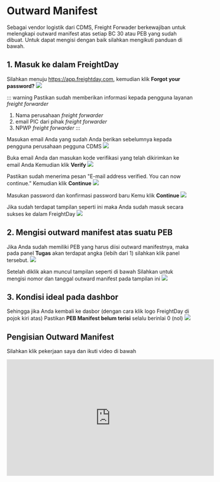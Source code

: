 # Outward Manifest
Sebagai vendor logistik dari CDMS, Freight Forwader berkewajiban untuk melengkapi outward manifest atas setiap BC 30 atau PEB yang sudah dibuat.
Untuk dapat mengisi dengan baik silahkan mengikuti panduan di bawah.

## 1. Masuk ke dalam FreightDay
Silahkan menuju https://app.freightday.com, kemudian klik **Forgot your password?**
![](2023-03-31-10-35-07.png)

::: warning
Pastikan sudah memberikan informasi kepada pengguna layanan *freight forwarder*
1. Nama perusahaan *freight forwarder*
2. email PIC dari pihak *freight forwarder*
3. NPWP *freight forwarder*
:::

Masukan email Anda yang sudah Anda berikan sebelumnya kepada pengguna perusahaan pegguna CDMS
![](2023-03-31-10-39-35.png)

Buka email Anda dan masukan kode verifikasi yang telah dikirimkan ke email Anda
Kemudian klik **Verify**
![](2023-03-31-10-50-16.png)

Pastikan sudah menerima pesan "E-mail address verified. You can now continue."
Kemudian klik **Continue**
![](2023-03-31-10-55-23.png)

Masukan password dan konfirmasi password baru
Kemu klik **Continue**
![](2023-03-31-10-58-26.png)

Jika sudah terdapat tampilan seperti ini maka Anda sudah masuk secara sukses ke dalam FreightDay
![](2023-03-31-11-03-37.png)


## 2. Mengisi outward manifest atas suatu PEB
Jika Anda sudah memiliki PEB yang harus diisi outward manifestnya, maka pada panel **Tugas** akan terdapat angka (lebih dari 1) silahkan klik panel tersebut.
![](2023-03-31-11-24-46.png)

Setelah diklik akan muncul tampilan seperti di bawah
Silahkan untuk mengisi nomor dan tanggal outward manifest pada tampilan ini
![](2023-03-31-11-38-06.png)

## 3. Kondisi ideal pada dashbor
Sehingga jika Anda kembali ke dasbor (dengan cara klik logo FreightDay di pojok kiri atas)
Pastikan **PEB Manifest belum terisi** selalu berinlai 0 (nol)
![](2023-03-31-11-40-06.png)

## Pengisian Outward Manifest
Silahkan klik pekerjaan saya dan ikuti video di bawah
<iframe width="560" height="315" src="https://www.youtube.com/embed/NWRq7KvzF5U" title="YouTube video player" frameborder="0" allow="accelerometer; autoplay; clipboard-write; encrypted-media; gyroscope; picture-in-picture; web-share" allowfullscreen></iframe>
